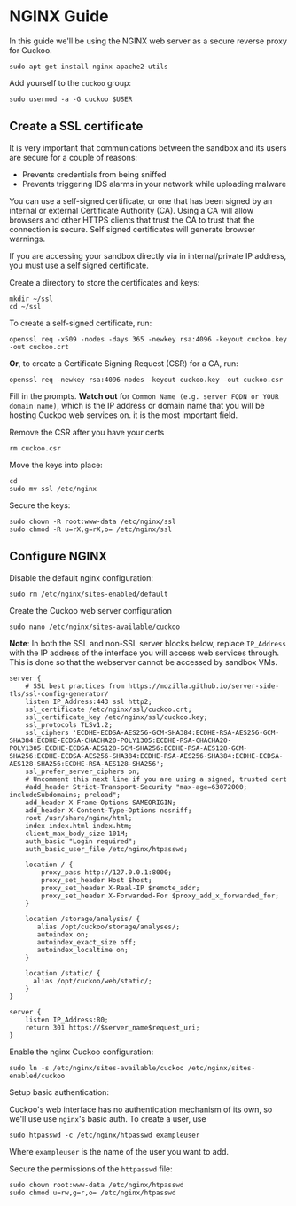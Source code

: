 # NGINX Guide

In this guide we'll be using the NGINX web server as a secure reverse proxy for Cuckoo.

    sudo apt-get install nginx apache2-utils

Add yourself to the `cuckoo` group:

    sudo usermod -a -G cuckoo $USER

## Create a SSL certificate

 It is very important that communications between the sandbox and its users are secure for a couple of reasons:

- Prevents credentials from being sniffed
- Prevents triggering IDS alarms in your network while uploading malware

You can use a self-signed certificate, or one that has been signed by an internal or external Certificate Authority (CA). Using a CA will allow browsers and other HTTPS clients that trust the CA to trust that the connection is secure. Self signed certificates will generate browser warnings.

If you are accessing your sandbox directly via in internal/private IP address, you must use a self signed certificate.

Create a directory to store the certificates and keys:

    mkdir ~/ssl
    cd ~/ssl

To create a self-signed certificate, run:

    openssl req -x509 -nodes -days 365 -newkey rsa:4096 -keyout cuckoo.key -out cuckoo.crt

**Or**, to create a Certificate Signing Request (CSR) for a CA, run:

    openssl req -newkey rsa:4096-nodes -keyout cuckoo.key -out cuckoo.csr

Fill in the prompts. **Watch out** for `Common Name (e.g. server FQDN or YOUR domain name)`, which is the IP address or domain name that you will be hosting Cuckoo web services on. it is the most important field.

Remove the CSR after you have your certs

    rm cuckoo.csr

Move the keys into place:

    cd
    sudo mv ssl /etc/nginx

Secure the keys:

    sudo chown -R root:www-data /etc/nginx/ssl
    sudo chmod -R u=rX,g=rX,o= /etc/nginx/ssl

## Configure NGINX

Disable the default nginx configuration:

    sudo rm /etc/nginx/sites-enabled/default

Create the Cuckoo web server configuration

    sudo nano /etc/nginx/sites-available/cuckoo

**Note**: In both the SSL and non-SSL server blocks below, replace `IP_Address` with the IP address of the interface you will access web services through. This is done so that the webserver cannot be accessed by sandbox VMs.

```nginx
server {
    # SSL best practices from https://mozilla.github.io/server-side-tls/ssl-config-generator/
    listen IP_Address:443 ssl http2;
    ssl_certificate /etc/nginx/ssl/cuckoo.crt;
    ssl_certificate_key /etc/nginx/ssl/cuckoo.key;
    ssl_protocols TLSv1.2;
    ssl_ciphers 'ECDHE-ECDSA-AES256-GCM-SHA384:ECDHE-RSA-AES256-GCM-SHA384:ECDHE-ECDSA-CHACHA20-POLY1305:ECDHE-RSA-CHACHA20-POLY1305:ECDHE-ECDSA-AES128-GCM-SHA256:ECDHE-RSA-AES128-GCM-SHA256:ECDHE-ECDSA-AES256-SHA384:ECDHE-RSA-AES256-SHA384:ECDHE-ECDSA-AES128-SHA256:ECDHE-RSA-AES128-SHA256';
    ssl_prefer_server_ciphers on;
    # Uncomment this next line if you are using a signed, trusted cert
    #add_header Strict-Transport-Security "max-age=63072000; includeSubdomains; preload";
    add_header X-Frame-Options SAMEORIGIN;
    add_header X-Content-Type-Options nosniff;
    root /usr/share/nginx/html;
    index index.html index.htm;
    client_max_body_size 101M;
    auth_basic "Login required";
    auth_basic_user_file /etc/nginx/htpasswd;

    location / {
        proxy_pass http://127.0.0.1:8000;
        proxy_set_header Host $host;
        proxy_set_header X-Real-IP $remote_addr;
        proxy_set_header X-Forwarded-For $proxy_add_x_forwarded_for;
    }

    location /storage/analysis/ {
       alias /opt/cuckoo/storage/analyses/;
       autoindex on;
       autoindex_exact_size off;
       autoindex_localtime on;
    }

    location /static/ {
      alias /opt/cuckoo/web/static/;
    }
}

server {
    listen IP_Address:80;
    return 301 https://$server_name$request_uri;
}
```

Enable the nginx Cuckoo configuration:

    sudo ln -s /etc/nginx/sites-available/cuckoo /etc/nginx/sites-enabled/cuckoo

Setup basic authentication:

Cuckoo's web interface has no authentication mechanism of its own, so we'll use use `nginx`'s basic auth. To create a user, use

    sudo htpasswd -c /etc/nginx/htpasswd exampleuser

Where `exampleuser` is the name of the user you want to add.

Secure the permissions of the `httpasswd` file:

    sudo chown root:www-data /etc/nginx/htpasswd
    sudo chmod u=rw,g=r,o= /etc/nginx/htpasswd
